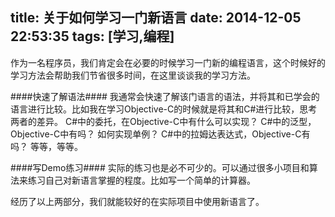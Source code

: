 title: 关于如何学习一门新语言
date: 2014-12-05 22:53:35
tags: [学习,编程]
---
作为一名程序员，我们肯定会在必要的时候学习一门新的编程语言，这个时候好的学习方法会帮助我们节省很多时间，在这里谈谈我的学习方法。

####快速了解语法####
我通常会快速了解该门语言的语法，并将其和已学会的语言进行比较。比如我在学习Objective-C的时候就是将其和C#进行比较，思考两者的差异。
C#中的委托，在Objective-C中有什么可以实现？
C#中的泛型，Objective-C中有吗？
如何实现单例？
C#中的拉姆达表达式，Objective-C有吗？
等等，等等。

####写Demo练习####
实际的练习也是必不可少的。可以通过很多小项目和算法来练习自己对新语言掌握的程度。比如写一个简单的计算器。

经历了以上两部分，我们就能较好的在实际项目中使用新语言了。